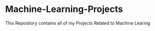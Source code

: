 # Machine-Learning-Projects
 This Repository contains all of my Projects Related to Machine Learnig
